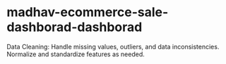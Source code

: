 # madhav-ecommerce-sale-dashborad-dashborad
Data Cleaning: Handle missing values, outliers, and data inconsistencies. Normalize and standardize features as needed.
